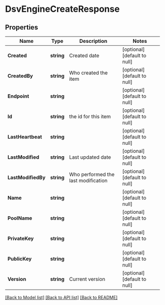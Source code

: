 # DsvEngineCreateResponse

## Properties
Name | Type | Description | Notes
------------ | ------------- | ------------- | -------------
**Created** | **string** | Created date | [optional] [default to null]
**CreatedBy** | **string** | Who created the item | [optional] [default to null]
**Endpoint** | **string** |  | [optional] [default to null]
**Id** | **string** | the id for this item | [optional] [default to null]
**LastHeartbeat** | **string** |  | [optional] [default to null]
**LastModified** | **string** | Last updated date | [optional] [default to null]
**LastModifiedBy** | **string** | Who performed the last modification | [optional] [default to null]
**Name** | **string** |  | [optional] [default to null]
**PoolName** | **string** |  | [optional] [default to null]
**PrivateKey** | **string** |  | [optional] [default to null]
**PublicKey** | **string** |  | [optional] [default to null]
**Version** | **string** | Current version | [optional] [default to null]

[[Back to Model list]](../README.md#documentation-for-models) [[Back to API list]](../README.md#documentation-for-api-endpoints) [[Back to README]](../README.md)

